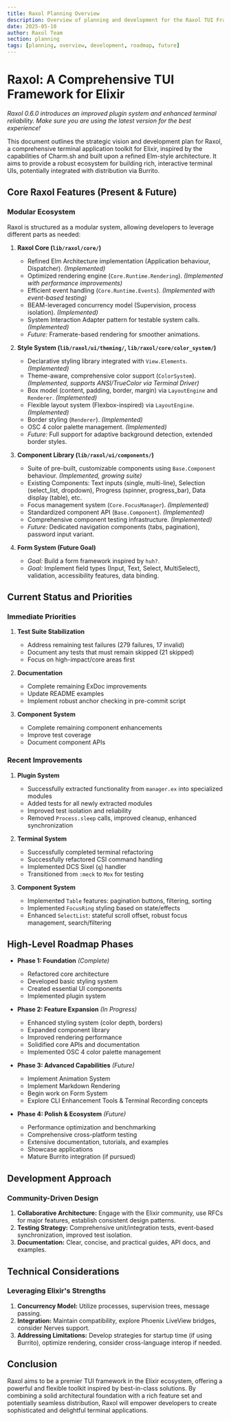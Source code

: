 ```yaml
---
title: Raxol Planning Overview
description: Overview of planning and development for the Raxol TUI Framework
date: 2025-05-10
author: Raxol Team
section: planning
tags: [planning, overview, development, roadmap, future]
---
```


# Raxol: A Comprehensive TUI Framework for Elixir

_Raxol 0.6.0 introduces an improved plugin system and enhanced terminal reliability. Make sure you are using the latest version for the best experience!_

This document outlines the strategic vision and development plan for Raxol, a comprehensive terminal application toolkit for Elixir, inspired by the capabilities of Charm.sh and built upon a refined Elm-style architecture. It aims to provide a robust ecosystem for building rich, interactive terminal UIs, potentially integrated with distribution via Burrito.

## Core Raxol Features (Present & Future)

### Modular Ecosystem

Raxol is structured as a modular system, allowing developers to leverage different parts as needed:

1. **Raxol Core (`lib/raxol/core/`)**

   - Refined Elm Architecture implementation (Application behaviour, Dispatcher). _(Implemented)_
   - Optimized rendering engine (`Core.Runtime.Rendering`). _(Implemented with performance improvements)_
   - Efficient event handling (`Core.Runtime.Events`). _(Implemented with event-based testing)_
   - BEAM-leveraged concurrency model (Supervision, process isolation). _(Implemented)_
   - System Interaction Adapter pattern for testable system calls. _(Implemented)_
   - _Future:_ Framerate-based rendering for smoother animations.

2. **Style System (`lib/raxol/ui/theming/`, `lib/raxol/core/color_system/`)**

   - Declarative styling library integrated with `View.Elements`. _(Implemented)_
   - Theme-aware, comprehensive color support (`ColorSystem`). _(Implemented, supports ANSI/TrueColor via Terminal Driver)_
   - Box model (content, padding, border, margin) via `LayoutEngine` and `Renderer`. _(Implemented)_
   - Flexible layout system (Flexbox-inspired) via `LayoutEngine`. _(Implemented)_
   - Border styling (`Renderer`). _(Implemented)_
   - OSC 4 color palette management. _(Implemented)_
   - _Future:_ Full support for adaptive background detection, extended border styles.

3. **Component Library (`lib/raxol/ui/components/`)**

   - Suite of pre-built, customizable components using `Base.Component` behaviour. _(Implemented, growing suite)_
   - Existing Components: Text inputs (single, multi-line), Selection (select_list, dropdown), Progress (spinner, progress_bar), Data display (table), etc.
   - Focus management system (`Core.FocusManager`). _(Implemented)_
   - Standardized component API (`Base.Component`). _(Implemented)_
   - Comprehensive component testing infrastructure. _(Implemented)_
   - _Future:_ Dedicated navigation components (tabs, pagination), password input variant.

4. **Form System (Future Goal)**
   - _Goal:_ Build a form framework inspired by `huh?`.
   - _Goal:_ Implement field types (Input, Text, Select, MultiSelect), validation, accessibility features, data binding.

## Current Status and Priorities

### Immediate Priorities

1. **Test Suite Stabilization**

   - Address remaining test failures (279 failures, 17 invalid)
   - Document any tests that must remain skipped (21 skipped)
   - Focus on high-impact/core areas first

2. **Documentation**

   - Complete remaining ExDoc improvements
   - Update README examples
   - Implement robust anchor checking in pre-commit script

3. **Component System**
   - Complete remaining component enhancements
   - Improve test coverage
   - Document component APIs

### Recent Improvements

1. **Plugin System**

   - Successfully extracted functionality from `manager.ex` into specialized modules
   - Added tests for all newly extracted modules
   - Improved test isolation and reliability
   - Removed `Process.sleep` calls, improved cleanup, enhanced synchronization

2. **Terminal System**

   - Successfully completed terminal refactoring
   - Successfully refactored CSI command handling
   - Implemented DCS Sixel (`q`) handler
   - Transitioned from `:meck` to `Mox` for testing

3. **Component System**
   - Implemented `Table` features: pagination buttons, filtering, sorting
   - Implemented `FocusRing` styling based on state/effects
   - Enhanced `SelectList`: stateful scroll offset, robust focus management, search/filtering

## High-Level Roadmap Phases

- **Phase 1: Foundation** _(Complete)_

  - Refactored core architecture
  - Developed basic styling system
  - Created essential UI components
  - Implemented plugin system

- **Phase 2: Feature Expansion** _(In Progress)_

  - Enhanced styling system (color depth, borders)
  - Expanded component library
  - Improved rendering performance
  - Solidified core APIs and documentation
  - Implemented OSC 4 color palette management

- **Phase 3: Advanced Capabilities** _(Future)_

  - Implement Animation System
  - Implement Markdown Rendering
  - Begin work on Form System
  - Explore CLI Enhancement Tools & Terminal Recording concepts

- **Phase 4: Polish & Ecosystem** _(Future)_
  - Performance optimization and benchmarking
  - Comprehensive cross-platform testing
  - Extensive documentation, tutorials, and examples
  - Showcase applications
  - Mature Burrito integration (if pursued)

## Development Approach

### Community-Driven Design

1. **Collaborative Architecture:** Engage with the Elixir community, use RFCs for major features, establish consistent design patterns.
2. **Testing Strategy:** Comprehensive unit/integration tests, event-based synchronization, improved test isolation.
3. **Documentation:** Clear, concise, and practical guides, API docs, and examples.

## Technical Considerations

### Leveraging Elixir's Strengths

1. **Concurrency Model:** Utilize processes, supervision trees, message passing.
2. **Integration:** Maintain compatibility, explore Phoenix LiveView bridges, consider Nerves support.
3. **Addressing Limitations:** Develop strategies for startup time (if using Burrito), optimize rendering, consider cross-language interop if needed.

## Conclusion

Raxol aims to be a premier TUI framework in the Elixir ecosystem, offering a powerful and flexible toolkit inspired by best-in-class solutions. By combining a solid architectural foundation with a rich feature set and potentially seamless distribution, Raxol will empower developers to create sophisticated and delightful terminal applications.
